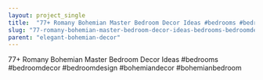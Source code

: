 ```yaml
---
layout: project_single
title:  "77+ Romany Bohemian Master Bedroom Decor Ideas #bedrooms #bedroomdecor #bedroomdesign #bohemiandecor #bohemianbedroom"
slug: "77-romany-bohemian-master-bedroom-decor-ideas-bedrooms-bedroomdecor-bedroomdesign-bohemiandecor-bohemianbedroom"
parent: "elegant-bohemian-decor"
---
```

77+ Romany Bohemian Master Bedroom Decor Ideas #bedrooms #bedroomdecor #bedroomdesign #bohemiandecor #bohemianbedroom
